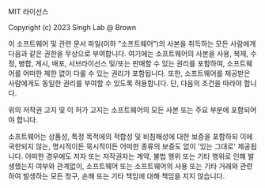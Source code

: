 MIT 라이선스

Copyright (c) 2023 Singh Lab @ Brown

이 소프트웨어 및 관련 문서 파일(이하 "소프트웨어")의 사본을 취득하는 모든 사람에게 다음과 같은 권한을 무상으로 부여합니다. 여기에는 소프트웨어의 사본을 사용, 복제, 수정, 병합, 게시, 배포, 서브라이선스 및/또는 판매할 수 있는 권리를 포함하여, 소프트웨어를 어떠한 제한 없이 다룰 수 있는 권리가 포함됩니다. 또한, 소프트웨어를 제공받은 사람에게도 동일한 권리를 부여할 수 있도록 허용합니다. 단, 다음의 조건을 따라야 합니다.

위의 저작권 고지 및 이 허가 고지는 소프트웨어의 모든 사본 또는 주요 부분에 포함되어야 합니다.

소프트웨어는 상품성, 특정 목적에의 적합성 및 비침해성에 대한 보증을 포함하되 이에 국한되지 않는, 명시적이든 묵시적이든 어떠한 종류의 보증도 없이 '있는 그대로' 제공됩니다. 어떠한 경우에도 저자 또는 저작권자는 계약, 불법 행위 또는 기타 행위로 인해 발생했는지 여부와 관계없이, 소프트웨어 또는 소프트웨어의 사용 또는 기타 거래와 관련하여 발생하는 모든 청구, 손해 또는 기타 책임에 대해 책임을 지지 않습니다.